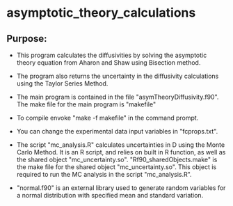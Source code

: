 # asymptotic_theory_calculations

## Purpose:
- This program calculates the diffusivities by solving the asymptotic theory equation from Aharon and Shaw using Bisection method.

- The program also returns the uncertainty in the diffusivity calculations using the Taylor Series Method.

- The main program is contained in the file "asymTheoryDiffusivity.f90".  The make file for the main program is "makefile"

- To compile envoke "make -f makefile" in the command prompt.

- You can change the experimental data input variables in "fcprops.txt".

- The script "mc_analysis.R" calculates uncertainties in D using the Monte Carlo Method.  It is an R script, and relies on built in R function, as well as the shared object "mc_uncertainty.so".  "Rf90_sharedObjects.make" is the make file for the shared object "mc_uncertainty.so".  This object is required to run the MC analysis in the script "mc_analysis.R".

- "normal.f90" is an external library used to generate random variables for a normal distribution with specified mean and standard variation.
